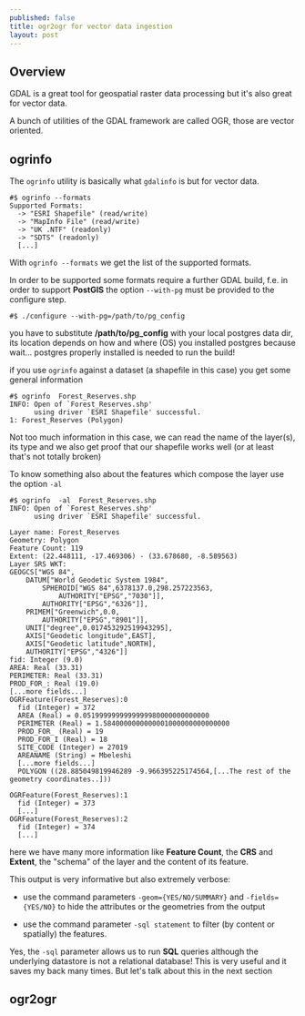 ```yaml
---
published: false
title: ogr2ogr for vector data ingestion
layout: post
---
```

## Overview

GDAL is a great tool for geospatial raster data processing but it's also great for vector data.

A bunch of utilities of the GDAL framework are called OGR, those are vector oriented.


## ogrinfo

The `ogrinfo` utility is basically what `gdalinfo` is but for vector data.

~~~~~~~~~~~~
#$ ogrinfo --formats
Supported Formats:
  -> "ESRI Shapefile" (read/write)
  -> "MapInfo File" (read/write)
  -> "UK .NTF" (readonly)
  -> "SDTS" (readonly)
  [...]
~~~~~~~~~~~~~~~~~~~

With ``ogrinfo --formats`` we get the list of the supported formats.

In order to be supported some formats require a further GDAL build, f.e. in order to support **PostGIS** the option `--with-pg` must be provided to the configure step.

~~~~~~~~~~~~
#$ ./configure --with-pg=/path/to/pg_config
~~~~~~~~~~~~~~~~~~

you have to substitute **/path/to/pg_config** with your local postgres data dir, its location depends on how and where (OS) you installed postgres because wait... postgres properly installed is needed to run the build!

if you use `ogrinfo` against a dataset (a shapefile in this case) you get some general information

~~~~~~~~~~~~
#$ ogrinfo  Forest_Reserves.shp
INFO: Open of `Forest_Reserves.shp'
      using driver `ESRI Shapefile' successful.
1: Forest_Reserves (Polygon)

~~~~~~~~~~~~~~~~~

Not too much information in this case, we can read the name of the layer(s), its type and we also get proof that our shapefile works well (or at least that's not totally broken)

To know something also about the features which compose the layer use the option `-al`

~~~~~~~~~~~~~~~~~
#$ ogrinfo  -al  Forest_Reserves.shp
INFO: Open of `Forest_Reserves.shp'
      using driver `ESRI Shapefile' successful.

Layer name: Forest_Reserves
Geometry: Polygon
Feature Count: 119
Extent: (22.448111, -17.469306) - (33.678680, -8.589563)
Layer SRS WKT:
GEOGCS["WGS 84",
    DATUM["World Geodetic System 1984",
        SPHEROID["WGS 84",6378137.0,298.257223563,
            AUTHORITY["EPSG","7030"]],
        AUTHORITY["EPSG","6326"]],
    PRIMEM["Greenwich",0.0,
        AUTHORITY["EPSG","8901"]],
    UNIT["degree",0.017453292519943295],
    AXIS["Geodetic longitude",EAST],
    AXIS["Geodetic latitude",NORTH],
    AUTHORITY["EPSG","4326"]]
fid: Integer (9.0)
AREA: Real (33.31)
PERIMETER: Real (33.31)
PROD_FOR_: Real (19.0)
[...more fields...]
OGRFeature(Forest_Reserves):0
  fid (Integer) = 372
  AREA (Real) = 0.0519999999999999980000000000000
  PERIMETER (Real) = 1.5840000000000001000000000000000
  PROD_FOR_ (Real) = 19
  PROD_FOR_I (Real) = 18
  SITE_CODE (Integer) = 27019
  AREANAME (String) = Mbeleshi
  [...more fields...] 
  POLYGON ((28.885049819946289 -9.966395225174564,[...The rest of the geometry coordinates..]))

OGRFeature(Forest_Reserves):1
  fid (Integer) = 373
  [...]
OGRFeature(Forest_Reserves):2
  fid (Integer) = 374
  [...]
~~~~~~~~~~~~~~~~~~~~~~~~

here we have many more information like **Feature Count**, the **CRS** and **Extent**, the "schema" of the layer and the content of its feature.

This output is very informative but also extremely verbose:

* use the command parameters `-geom={YES/NO/SUMMARY}` and `-fields={YES/NO}` to hide the attributes or the geometries from the output

* use the command parameter `-sql statement` to filter (by content or spatially) the features.

Yes, the `-sql` parameter allows us to run **SQL** queries although the underlying datastore is not a relational database! This is very useful and it saves my back many times. But let's talk about this in the next section

## ogr2ogr
